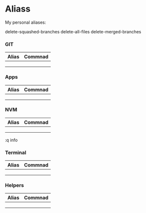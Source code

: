 
# Aliass

My personal aliases:


delete-squashed-branches
delete-all-files
delete-merged-branches
### GIT
|Alias|Commnad|
|---|---|
| |   |
|   |   |
|   |   |

### Apps
|Alias|Commnad|
|---|---|
|   |   |
|   |   |
|   |   |

### NVM
|Alias|Commnad|
|---|---|
|   |   |
|   |   |
|   |   |

:q
info
### Terminal
|Alias|Commnad|
|---|---|
|   |   |
|   |   |
|   |   |

### Helpers
|Alias|Commnad|
|---|---|
|   |   |
|   |   |
|   |   |
